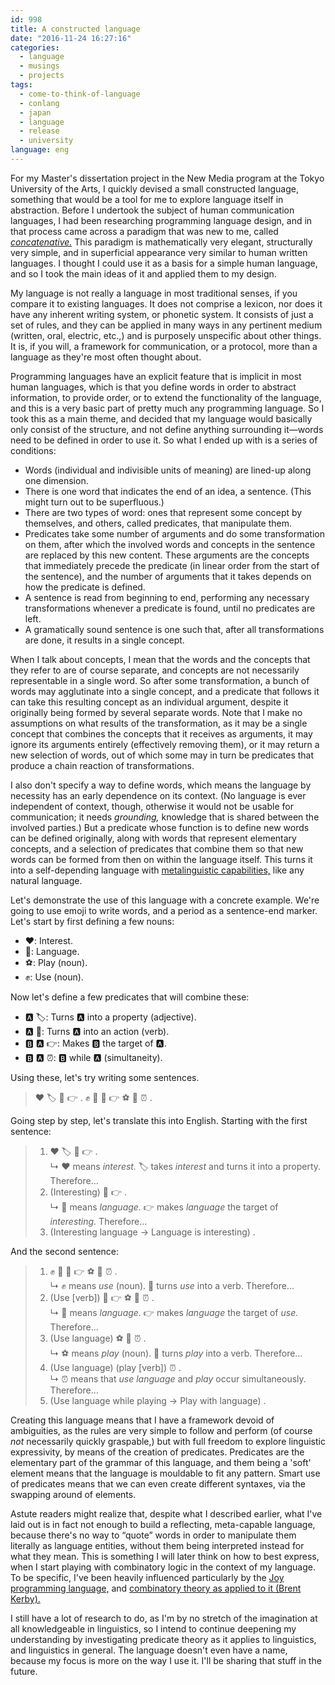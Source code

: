 ```yaml
---
id: 998
title: A constructed language
date: "2016-11-24 16:27:16"
categories:
  - language
  - musings
  - projects
tags:
  - come-to-think-of-language
  - conlang
  - japan
  - language
  - release
  - university
language: eng
---
```


For my Master's dissertation project in the New Media program at the Tokyo University of the Arts, I quickly devised a small constructed language, something that would be a tool for me to explore language itself in abstraction. Before I undertook the subject of human communication languages, I had been researching programming language design, and in that process came across a paradigm that was new to me, called [_concatenative._](https://en.wikipedia.org/wiki/Concatenative_programming_language) This paradigm is mathematically very elegant, structurally very simple, and in superficial appearance very similar to human written languages. I thought I could use it as a basis for a simple human language, and so I took the main ideas of it and applied them to my design.

My language is not really a language in most traditional senses, if you compare it to existing languages. It does not comprise a lexicon, nor does it have any inherent writing system, or phonetic system. It consists of just a set of rules, and they can be applied in many ways in any pertinent medium (written, oral, electric, etc.,) and is purposely unspecific about other things. It is, if you will, a framework for communication, or a protocol, more than a language as they're most often thought about.

<!-- more -->

Programming languages have an explicit feature that is implicit in most human languages, which is that you define words in order to abstract information, to provide order, or to extend the functionality of the language, and this is a very basic part of pretty much any programming language. So I took this as a main theme, and decided that my language would basically only consist of the structure, and not define anything surrounding it—words need to be defined in order to use it. So what I ended up with is a series of conditions:

- Words (individual and indivisible units of meaning) are lined-up along one dimension.
- There is one word that indicates the end of an idea, a sentence. (This might turn out to be superfluous.)
- There are two types of word: ones that represent some concept by themselves, and others, called predicates, that manipulate them.
- Predicates take some number of arguments and do some transformation on them, after which the involved words and concepts in the sentence are replaced by this new content. These arguments are the concepts that immediately precede the predicate (in linear order from the start of the sentence), and the number of arguments that it takes depends on how the predicate is defined.
- A sentence is read from beginning to end, performing any necessary transformations whenever a predicate is found, until no predicates are left.
- A gramatically sound sentence is one such that, after all transformations are done, it results in a single concept.

When I talk about concepts, I mean that the words and the concepts that they refer to are of course separate, and concepts are not necessarily representable in a single word. So after some transformation, a bunch of words may agglutinate into a single concept, and a predicate that follows it can take this resulting concept as an individual argument, despite it originally being formed by several separate words. Note that I make no assumptions on what results of the transformation, as it may be a single concept that combines the concepts that it receives as arguments, it may ignore its arguments entirely (effectively removing them), or it may return a new selection of words, out of which some may in turn be predicates that produce a chain reaction of transformations.

I also don't specify a way to define words, which means the language by necessity has an early dependence on its context. (No language is ever independent of context, though, otherwise it would not be usable for communication; it needs _grounding,_ knowledge that is shared between the involved parties.) But a predicate whose function is to define new words can be defined originally, along with words that represent elementary concepts, and a selection of predicates that combine them so that new words can be formed from then on within the language itself. This turns it into a self-depending language with [metalinguistic capabilities,](https://en.wikipedia.org/wiki/Metalanguage) like any natural language.

Let's demonstrate the use of this language with a concrete example. We're going to use emoji to write words, and a period as a sentence-end marker. Let's start by first defining a few nouns:

- ❤️: Interest.
- 📝: Language.
- ⚽️: Play (noun).
- ✊: Use (noun).

Now let's define a few predicates that will combine these:

- 🅰 🏷: Turns 🅰 into a property (adjective).
- 🅰 🏃: Turns 🅰 into an action (verb).
- 🅱 🅰 👉: Makes 🅱 the target of 🅰.
- 🅱 🅰 ⏰: 🅱 while 🅰 (simultaneity).

Using these, let's try writing some sentences.

> ❤️ 🏷 📝 👉 .
> ✊ 🏃 📝 👉 ⚽️ 🏃 ⏰ .

Going step by step, let's translate this into English. Starting with the first sentence:

> 1. ❤️ 🏷 📝 👉 .  
>    ↳ ❤️ means _interest._ 🏷 takes _interest_ and turns it into a property. Therefore…
> 2. (Interesting) 📝 👉 .  
>    ↳ 📝 means _language._ 👉 makes _language_ the target of _interesting._ Therefore…
> 3. (Interesting language → Language is interesting) .

And the second sentence:

> 1. ✊ 🏃 📝 👉 ⚽️ 🏃 ⏰ .  
>    ↳ ✊ means _use_ (noun). 🏃 turns _use_ into a verb. Therefore…
> 2. (Use [verb]) 📝 👉 ⚽️ 🏃 ⏰ .  
>    ↳ 📝 means _language._ 👉 makes _language_ the target of _use._ Therefore…
> 3. (Use language) ⚽️ 🏃 ⏰ .  
>    ↳ ⚽️ means _play_ (noun). 🏃 turns _play_ into a verb. Therefore…
> 4. (Use language) (play [verb]) ⏰ .  
>    ↳ ⏰ means that _use language_ and _play_ occur simultaneously. Therefore…
> 5. (Use language while playing → Play with language) .

Creating this language means that I have a framework devoid of ambiguities, as the rules are very simple to follow and perform (of course _not_ necessarily quickly graspable,) but with full freedom to explore linguistic expressivity, by means of the creation of predicates. Predicates are the elementary part of the grammar of this language, and them being a 'soft' element means that the language is mouldable to fit any pattern. Smart use of predicates means that we can even create different syntaxes, via the swapping around of elements.

Astute readers might realize that, despite what I described earlier, what I've laid out is in fact not enough to build a reflecting, meta-capable language, because there's no way to “quote” words in order to manipulate them literally as language entities, without them being interpreted instead for what they mean. This is something I will later think on how to best express, when I start playing with combinatory logic in the context of my language. To be specific, I've been heavily influenced particularly by the [Joy programming language,](http://www.kevinalbrecht.com/code/joy-mirror/joy.html) and [combinatory theory as applied to it (Brent Kerby).](http://tunes.org/~iepos/joy.html)

I still have a lot of research to do, as I'm by no stretch of the imagination at all knowledgeable in linguistics, so I intend to continue deepening my understanding by investigating predicate theory as it applies to linguistics, and linguistics in general. The language doesn't even have a name, because my focus is more on the way I use it. I'll be sharing that stuff in the future.
